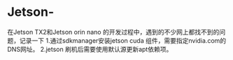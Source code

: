 # Jetson-
在Jetson TX2和Jetson orin nano  的开发过程中，遇到的不少网上都找不到的问题，记录一下
1.通过sdkmanager安装jetson cuda 组件，需要指定nvidia.com的DNS网址。
2.jetson 刷机后需要使用默认源更新apt依赖项。
